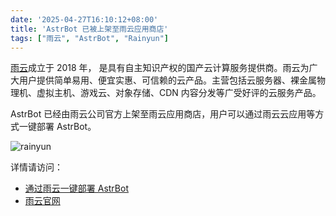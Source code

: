 ```yaml
---
date: '2025-04-27T16:10:12+08:00'
title: 'AstrBot 已被上架至雨云应用商店'
tags: ["雨云", "AstrBot", "Rainyun"]
---
```


[雨云](https://www.rainyun.com/about)成立于 2018 年， 是具有自主知识产权的国产云计算服务提供商。雨云为广大用户提供简单易用、便宜实惠、可信赖的云产品。主营包括云服务器、裸金属物理机、虚拟主机、游戏云、对象存储、CDN 内容分发等广受好评的云服务产品。

AstrBot 已经由雨云公司官方上架至雨云应用商店，用户可以通过雨云云应用等方式一键部署 AstrBot。

![rainyun](/source/images/published-on-rainyun/image.png)

详情请访问：

- [通过雨云一键部署 AstrBot](https://docs.astrbot.app/deploy/astrbot/rainyun.html)
- [雨云官网](https://www.rainyun.com/NjU1ODg0_)